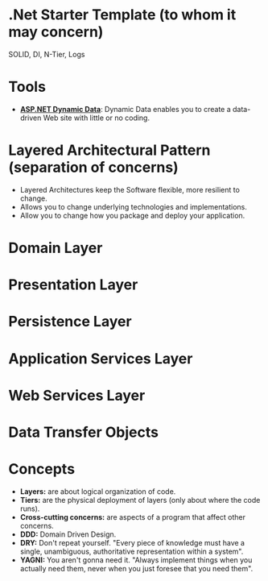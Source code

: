 # .Net Starter Template (to whom it may concern)
SOLID, DI, N-Tier, Logs

# Tools
* **[ASP.NET Dynamic Data](https://msdn.microsoft.com/en-us/library/ee845452.aspx)**: Dynamic Data enables you to create a data-driven Web site with little or no coding.

# Layered Architectural Pattern (separation of concerns)
* Layered Architectures keep the Software flexible, more resilient to change.
* Allows you to change underlying technologies and implementations.
* Allow you to change how you package and deploy your application.

# Domain Layer

# Presentation Layer

# Persistence Layer

# Application Services Layer

# Web Services Layer

# Data Transfer Objects

# Concepts
* **Layers:** are about logical organization of code.
* **Tiers:** are the physical deployment of layers (only about where the code runs).
* **Cross-cutting concerns:** are aspects of a program that affect other concerns.
* **DDD:** Domain Driven Design.
* **DRY:** Don't repeat yourself. "Every piece of knowledge must have a single, unambiguous, authoritative representation within a system". 
* **YAGNI:** You aren't gonna need it. "Always implement things when you actually need them, never when you just foresee that you need them".
